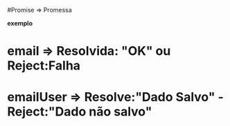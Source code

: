 #Promise => Promessa

**exemplo**
# email => Resolvida: "OK" ou Reject:Falha

# emailUser => Resolve:"Dado Salvo" - Reject:"Dado não salvo"
